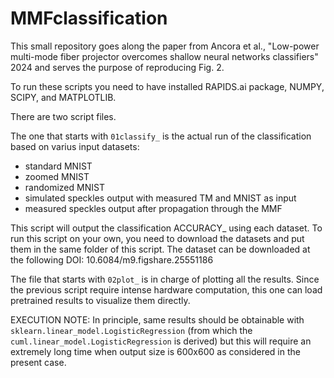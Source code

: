 # MMFclassification

This small repository goes along the paper from Ancora et al., "Low-power multi-mode fiber projector overcomes shallow neural networks classifiers" 2024 and serves the purpose of reproducing Fig. 2.

To run these scripts you need to have installed RAPIDS.ai package, NUMPY, SCIPY, and MATPLOTLIB.

There are two script files. 

The one that starts with `01classify_` is the actual run of the classification based on varius input datasets:
- standard MNIST
- zoomed MNIST
- randomized MNIST
- simulated speckles output with measured TM and MNIST as input
- measured speckles output after propagation through the MMF

This script will output the classification ACCURACY_ using each dataset. To run this script on your own, you need to download the datasets and put them in the same folder of this script. 
The dataset can be downloaded at the following DOI: 10.6084/m9.figshare.25551186


The file that starts with `02plot_` is in charge of plotting all the results. Since the previous script require intense hardware computation, this one can load pretrained results to visualize them directly.


EXECUTION NOTE: In principle, same results should be obtainable with `sklearn.linear_model.LogisticRegression` (from which the `cuml.linear_model.LogisticRegression` is derived) but this will require an extremely long time when output size is 600x600 as considered in the present case.
